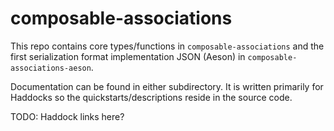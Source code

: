 # composable-associations

This repo contains core types/functions in `composable-associations` and the first serialization format implementation JSON (Aeson) in `composable-associations-aeson`. 

Documentation can be found in either subdirectory. It is written primarily for Haddocks so the quickstarts/descriptions reside in the source code.

TODO: Haddock links here?

